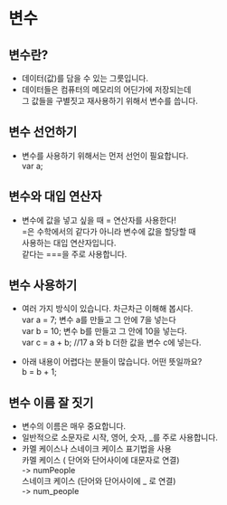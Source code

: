 # 변수 

## 변수란?

- 데이터(값)를 담을 수 있는 그릇입니다. 
- 데이터들은 컴퓨터의 메모리의 어딘가에 저장되는데 <br/> 그 값들을 구별짓고 재사용하기 위해서 변수를 씁니다.


## 변수 선언하기

- 변수를 사용하기 위해서는 먼저 선언이 필요합니다. <br/>
var a; 


## 변수와 대입 연산자 

- 변수에 값을 넣고 싶을 때 = 연산자를 사용한다!<br/> 
=은 수학에서의 같다가 아니라 변수에 값을 할당할 때 <br/>사용하는 대입 연산자입니다. <br/>
같다는 ===을 주로 사용합니다.


## 변수 사용하기

- 여러 가지 방식이 있습니다. 차근차근 이해해 봅시다. <br/>
var a = 7; 변수 a를 만들고 그 안에 7을 넣는다<br/>
var b = 10; 변수 b를 만들고 그 안에 10을 넣는다.<br/>
var c = a + b; //17  a 와 b 더한 값을 변수 c에 넣는다.<br/>

- 아래 내용이 어렵다는 분들이 많습니다. 어떤 뜻일까요? <br/>
b = b + 1; <br/>


## 변수 이름 잘 짓기

- 변수의 이름은 매우 중요합니다. 
- 일반적으로 소문자로 시작, 영어, 숫자, _를 주로 사용합니다. 
- 카멜 케이스나 스네이크 케이스 표기법을 사용<br/>
 카멜 케이스 ( 단어와 단어사이에 대문자로 연결) <br/>
  -> numPeople <br/>
스네이크 케이스 (단어와 단어사이에 _ 로 연결) <br/>
  -> num_people